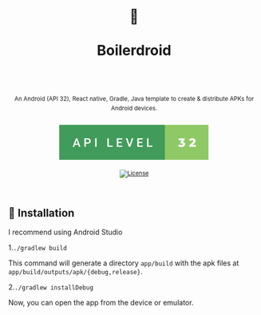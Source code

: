 <div align="center">
  <h1>
    <br/>
    🐘
    <br />
    <br />
    Boilerdroid
    <br />
    <br />
  </h1>
  <sup>
    <br />
   An Android (API 32), React native, Gradle, Java template to create & distribute APKs for Android devices.</em>
    <br />
    <br />
    
  <img src=".github/images/api-level-32.svg">
  
   [![License](https://img.shields.io/badge/-MIT-red.svg?longCache=true&style=for-the-badge)](https://github.com/morellexf26/android-boilerplate/blob/main/LICENSE)

  </sup>
</div>

<br>


## 🤖 Installation

I recommend using Android Studio

1.`./gradlew build`

  This command will generate a directory `app/build` with the apk files at `app/build/outputs/apk/{debug,release}`.

  
2.`./gradlew installDebug`

Now, you can open the app from the device or emulator.
